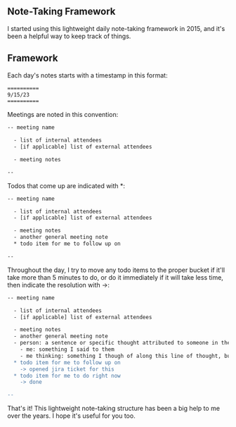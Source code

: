 ## Note-Taking Framework

I started using this lightweight daily note-taking framework in 2015, and it's been a helpful way to keep track of things.

## Framework

Each day's notes starts with a timestamp in this format:

```bash
==========
9/15/23
==========
```

Meetings are noted in this convention:

```bash
-- meeting name

  - list of internal attendees
  - [if applicable] list of external attendees

  - meeting notes

--
```

Todos that come up are indicated with *:

```bash
-- meeting name

  - list of internal attendees
  - [if applicable] list of external attendees

  - meeting notes
  - another general meeting note
  * todo item for me to follow up on

--
```

Throughout the day, I try to move any todo items to the proper bucket if it'll take more than 5 minutes to do, or do it immediately if it will take less time, then indicate the resolution with ->:

```bash
-- meeting name

  - list of internal attendees
  - [if applicable] list of external attendees

  - meeting notes
  - another general meeting note
  - person: a sentence or specific thought attributed to someone in the call
    - me: something I said to them
    - me thinking: something I though of along this line of thought, but didn't say
  * todo item for me to follow up on
    -> opened jira ticket for this
  * todo item for me to do right now
    -> done

--
```

That's it! This lightweight note-taking structure has been a big help to me over the years. I hope it's useful for you too.